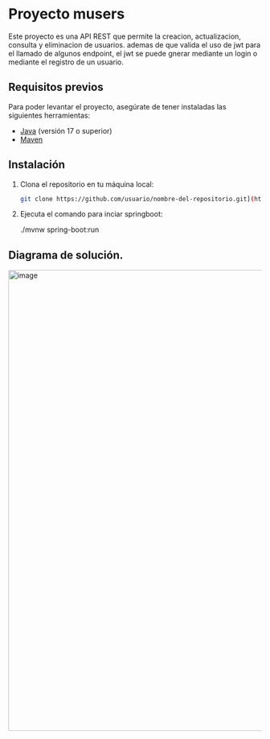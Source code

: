 # Proyecto musers

Este proyecto es una API REST que permite la creacion, actualizacion, consulta y eliminacion de usuarios. ademas de que valida el uso de jwt para 
el llamado de algunos endpoint, el jwt se puede gnerar mediante un login o mediante el registro de un usuario.

## Requisitos previos

Para poder levantar el proyecto, asegúrate de tener instaladas las siguientes herramientas:

- [Java](https://nodejs.org/](https://www.openlogic.com/openjdk-downloads?page=1)) (versión 17 o superior)
- [Maven](https://www.npmjs.com/](https://maven.apache.org/))

## Instalación

1. Clona el repositorio en tu máquina local:

   ```bash
   git clone https://github.com/usuario/nombre-del-repositorio.git](https://github.com/BolivarDiaz/musers.git

2. Ejecuta el comando para inciar springboot:

   ./mvnw spring-boot:run

## Diagrama de solución.

<img width="916" alt="image" src="https://github.com/user-attachments/assets/c7dd24d4-fa3b-410e-8842-8f4057ed73d8">
